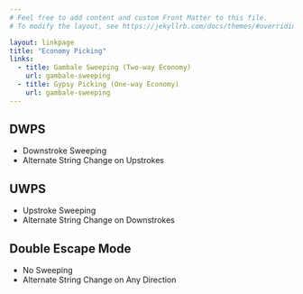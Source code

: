 ```yaml
---
# Feel free to add content and custom Front Matter to this file.
# To modify the layout, see https://jekyllrb.com/docs/themes/#overriding-theme-defaults

layout: linkpage
title: "Economy Picking"
links:
  - title: Gambale Sweeping (Two-way Economy)
    url: gambale-sweeping
  - title: Gypsy Picking (One-way Economy)
    url: gambale-sweeping
---
```


## DWPS

* Downstroke Sweeping
* Alternate String Change on Upstrokes

## UWPS

* Upstroke Sweeping
* Alternate String Change on Downstrokes

## Double Escape Mode

* No Sweeping
* Alternate String Change on Any Direction
